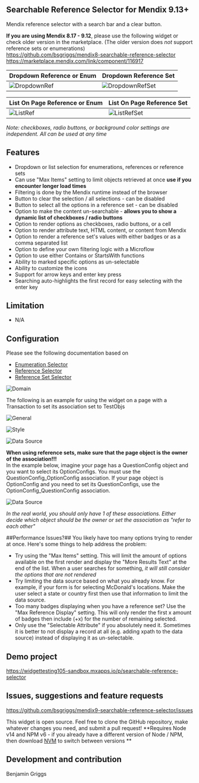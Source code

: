 ## Searchable Reference Selector for Mendix 9.13+

Mendix reference selector with a search bar and a clear button.

**If you are using Mendix 8.17 - 9.12**, please use the following widget or check older version in the marketplace. (The older version does *not* support reference sets or enumerations)  
https://github.com/bsgriggs/mendix8-searchable-reference-selector  
https://marketplace.mendix.com/link/component/116917  

| Dropdown Reference or Enum | Dropdown Reference Set |  
| ------------- | ------------- |  
| ![DropdownRef](https://github.com/bsgriggs/mendix9-searchable-reference-selector/blob/media/dropdownRef.png)   | ![DropdownRefSet](https://github.com/bsgriggs/mendix9-searchable-reference-selector/blob/media/listRefSet.png)   |  


| List On Page Reference or Enum | List On Page Reference Set |  
| ------------- | ------------- |  
| ![ListRef](https://github.com/bsgriggs/mendix9-searchable-reference-selector/blob/media/listRef.png)   | ![ListRefSet](https://github.com/bsgriggs/mendix9-searchable-reference-selector/blob/media/dropdownRefSet.png)   |  

*Note: checkboxes, radio buttons, or background color settings are independent. All can be used at any time*

## Features

-   Dropdown or list selection for enumerations, references or reference sets
-   Can use "Max Items" setting to limit objects retrieved at once **use if you encounter longer load times**
-   Filtering is done by the Mendix runtime instead of the browser
-   Button to clear the selection / all selections - can be disabled
-   Button to select all the options in a reference set - can be disabled
-   Option to make the content un-searchable - **allows you to show a dynamic list of checkboxes / radio buttons**
-   Option to render options as checkboxes, radio buttons, or a cell
-   Option to render attribute text, HTML content, or content from Mendix 
-   Option to render a reference set's values with either badges or as a comma separated list
-   Option to define your own filtering logic with a Microflow
-   Option to use either Contains or StartsWith functions
-   Ability to marked specific options as un-selectable
-   Ability to customize the icons
-   Support for arrow keys and enter key press
-   Searching auto-highlights the first record for easy selecting with the enter key

## Limitation

-   N/A

## Configuration
Please see the following documentation based on 
-   [Enumeration Selector](docs/Enumeration.md)
-   [Reference Selector](docs/Reference.md)
-   [Reference Set Selector](docs/ReferenceSet.md)

![Domain](https://github.com/bsgriggs/mendix9-searchable-reference-selector/blob/media/Domain.png)  

The following is an example for using the widget on a page with a Transaction to set its association set to TestObjs  

![General](https://github.com/bsgriggs/mendix9-searchable-reference-selector/blob/media/General.png)  

![Style](https://github.com/bsgriggs/mendix9-searchable-reference-selector/blob/media/Style.png)  

![Data Source](https://github.com/bsgriggs/mendix9-searchable-reference-selector/blob/media/DataSource.png)  

**When using reference sets, make sure that the page object is the owner of the association!!!**  
In the example below, imagine your page has a QuestionConfig object and you want to select its OptionConfigs. You must use the QuestionConfig_OptionConfig association. If your page object is OptionConfig and you need to set its QuestionConfigs, use the OptionConfig_QuestionConfig association.  

![Data Source](https://github.com/bsgriggs/mendix9-searchable-reference-selector/blob/media/referenceSetOwner.png)  

*In the real world, you should only have 1 of these associations. Either decide which object should be the owner or set the association as "refer to each other"*

##Performance Issues?##
You likely have too many options trying to render at once. Here's some things to help address the problem:  
-   Try using the "Max Items" setting. This will limit the amount of options available on the first render and display the "More Results Text" at the end of the list. When a user searches for something, *it will still consider the options that are not rendered*
-   Try limiting the data source based on what you already know. For example, if your form is for selecting McDonald's locations. Make the user select a state or country first then use that information to limit the data source.
-   Too many badges displaying when you have a reference set? Use the "Max Reference Display" setting. This will only render the first x amount of badges then include (+x) for the number of remaining selected.
-   Only use the "Selectable Attribute" if you absolutely need it. Sometimes it is better to not display a record at all (e.g. adding xpath to the data source) instead of displaying it as un-selectable.

## Demo project

https://widgettesting105-sandbox.mxapps.io/p/searchable-reference-selector

## Issues, suggestions and feature requests

https://github.com/bsgriggs/mendix9-searchable-reference-selector/issues

This widget is open source. Feel free to clone the GitHub repository, make whatever changes you need, and submit a pull request! 
**Requires Node v14 and NPM v6 - if you already have a different version of Node / NPM, then download [NVM](https://github.com/nvm-sh/nvm) to switch between versions **

## Development and contribution

Benjamin Griggs
